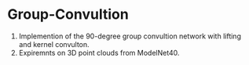 # Group-Convultion

1. Implemention of the 90-degree group convultion network with lifting and kernel convulton.
2. Expiremnts on 3D point clouds from ModelNet40.
